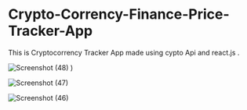 # Crypto-Corrency-Finance-Price-Tracker-App
This  is Cryptocorrency Tracker App made using cypto Api and  react.js .


![Screenshot (48)](https://user-images.githubusercontent.com/79249131/138604895-fec96f11-fb54-41f4-ab95-b346e5804f69.png)
)

![Screenshot (47)](https://user-images.githubusercontent.com/79249131/138604889-295c8b1b-191e-45fa-a865-1c102451d041.png)


![Screenshot (46)](https://user-images.githubusercontent.com/79249131/138604904-a338c3b4-0206-40eb-b0ee-d753008b6944.png)


